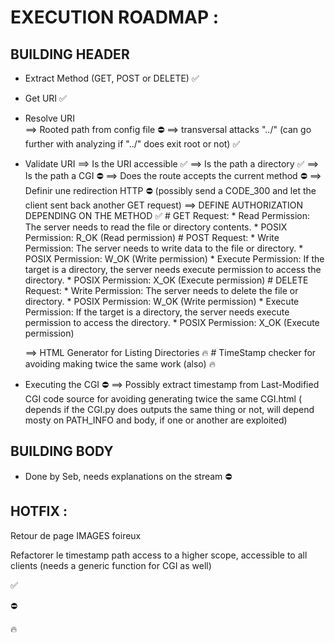 # EXECUTION ROADMAP :

## BUILDING HEADER
- Extract Method (GET, POST or DELETE) ✅
- Get URI ✅
- Resolve URI  
	==> Rooted path from config file ⛔
	==> transversal attacks "../" (can go further with analyzing if "../" does exit root or not) ✅

- Validate URI
	==> Is the URI accessible  ✅
	==> Is the path a directory  ✅
	==> Is the path a CGI  ⛔
	==> Does the route accepts the current method  ⛔
	==> Definir une redirection HTTP ⛔ (possibly send a CODE_300 and let the client sent back another GET request)
	==> DEFINE AUTHORIZATION DEPENDING ON THE METHOD  ✅
		# GET Request:
			* Read Permission: The server needs to read the file or directory contents.
			* POSIX Permission: R_OK (Read permission)
		# POST Request:
			* Write Permission: The server needs to write data to the file or directory.
			* POSIX Permission: W_OK (Write permission)
			* Execute Permission: If the target is a directory, the server needs execute permission to access the directory.
			* POSIX Permission: X_OK (Execute permission)
		# DELETE Request:
			* Write Permission: The server needs to delete the file or directory.
			* POSIX Permission: W_OK (Write permission)
			* Execute Permission: If the target is a directory, the server needs execute permission to access the directory.
			* POSIX Permission: X_OK (Execute permission)

	==> HTML Generator for Listing Directories 🔥
		#   TimeStamp checker for avoiding making twice the same work (also) 🔥

- Executing the CGI ⛔
	==> Possibly extract timestamp from Last-Modified CGI code source for avoiding generating twice the same CGI.html ( depends if the CGI.py does outputs the same thing or not, will depend mosty on PATH_INFO and body, if one or another are exploited)


## BUILDING BODY
- Done by Seb, needs explanations on the stream ⛔



## HOTFIX :

Retour de page IMAGES foireux

Refactorer le timestamp path access to a higher scope, accessible to all clients (needs a generic function for CGI as well)



✅

⛔

🔥